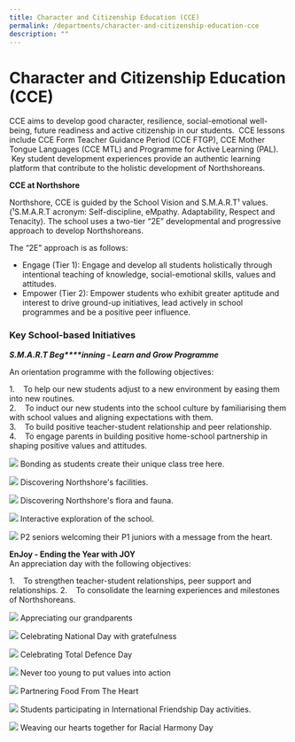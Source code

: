 ```yaml
---
title: Character and Citizenship Education (CCE)
permalink: /departments/character-and-citizenship-education-cce
description: ""
---
```

# **Character and Citizenship Education (CCE)**

CCE aims to develop good character, resilience, social-emotional well-being, future readiness and active citizenship in our students.  CCE lessons include CCE Form Teacher Guidance Period (CCE FTGP), CCE Mother Tongue Languages (CCE MTL) and Programme for Active Learning (PAL).  Key student development experiences provide an authentic learning platform that contribute to the holistic development of Northshoreans.  

**CCE at Northshore**  

Northshore, CCE is guided by the School Vision and S.M.A.R.T¹ values. (¹S.M.A.R.T acronym: Self-discipline, eMpathy. Adaptability, Respect and Tenacity). The school uses a two-tier “2E” developmental and progressive approach to develop Northshoreans.

The “2E” approach is as follows: 

*   Engage (Tier 1): Engage and develop all students holistically through intentional teaching of knowledge, social-emotional skills, values and attitudes.
*   Empower (Tier 2): Empower students who exhibit greater aptitude and interest to drive ground-up initiatives, lead actively in school programmes and be a positive peer influence.

  

### Key School-based Initiatives

_**S.M.A.R.T Beg****inning - Learn and Grow Programme**_

An orientation programme with the following objectives:  

1.    To help our new students adjust to a new environment by easing them into new routines.  
2.    To induct our new students into the school culture by familiarising them with school values and aligning expectations with them.   
3.    To build positive teacher-student relationship and peer relationship.   
4.    To engage parents in building positive home-school partnership in shaping positive values and attitudes.

![](/images/2022-Cce_Pic01.jpg)
Bonding as students create their unique class tree here.

![](/images/2022-Cce_Pic02.jpg)
Discovering Northshore's facilities.

![](/images/2022-Cce_Pic03.jpg)
Discovering Northshore's flora and fauna.

![](/images/2022-Cce_Pic04.jpg)
Interactive exploration of the school.

![](/images/2022-Cce_Pic05.jpg)
P2 seniors welcoming their P1 juniors with a message from the heart.

**EnJoy - Ending the Year with JOY**  
An appreciation day with the following objectives:  

1.    To strengthen teacher-student relationships, peer support and relationships.
2.    To consolidate the learning experiences and milestones of Northshoreans.

![](/images/2022-Cce_Pic06.jpg)
Appreciating our grandparents

![](/images/2022-Cce_Pic07.jpg)
Celebrating National Day with gratefulness

![](/images/2022-Cce_Pic08.jpg)
Celebrating Total Defence Day

![](/images/2022-Cce_Pic09.jpg)
Never too young to put values into action

![](/images/2022-Cce_Pic10.jpg)
Partnering Food From The Heart

![](/images/2022-Cce_Pic11.jpeg)
Students participating in International Friendship Day activities.

![](/images/2022-Cce_Pic12.jpg)
Weaving our hearts together for Racial Harmony Day